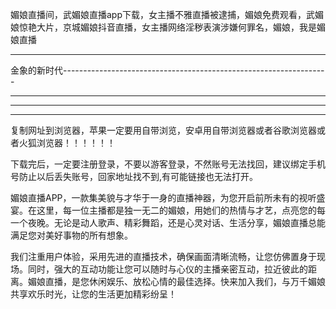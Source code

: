媚娘直播间，武媚娘直播app下载，女主播不雅直播被逮捕，媚娘免费观看，武媚娘惊艳大片，京城媚娘抖音直播，女主播网络淫秽表演涉嫌何罪名，媚娘，我是媚娘直播

-------------------------------------------------------------------------

金象的新时代------------------------------------------------------------------

------------------------------------------------------------------------

-------------------------------------------------------------------------

------------------------------------------------------------------------

复制网址到浏览器，苹果一定要用自带浏览，安卓用自带浏览器或者谷歌浏览器或者火狐浏览器！！！！！！

下载完后，一定要注册登录，不要以游客登录，不然账号无法找回，建议绑定手机号防止以后丢失账号，回家地址找不到,有可能链接也无法打开。

媚娘直播APP，一款集美貌与才华于一身的直播神器，为您开启前所未有的视听盛宴。在这里，每一位主播都是独一无二的媚娘，用她们的热情与才艺，点亮您的每一个夜晚。无论是动人歌声、精彩舞蹈，还是心灵对话、生活分享，媚娘直播总能满足您对美好事物的所有想象。

我们注重用户体验，采用先进的直播技术，确保画面清晰流畅，让您仿佛置身于现场。同时，强大的互动功能让您可以随时与心仪的主播亲密互动，拉近彼此的距离。媚娘直播，是您休闲娱乐、放松心情的最佳选择。快来加入我们，与万千媚娘共享欢乐时光，让您的生活更加精彩纷呈！
